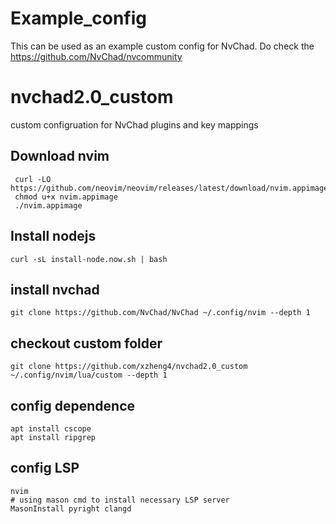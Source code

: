 # Example_config
This can be used as an example custom config for NvChad. Do check the https://github.com/NvChad/nvcommunity

# nvchad2.0_custom
custom configruation for NvChad plugins and key mappings

## Download nvim
```
 curl -LO https://github.com/neovim/neovim/releases/latest/download/nvim.appimage
 chmod u+x nvim.appimage
 ./nvim.appimage
```

## Install nodejs
```
curl -sL install-node.now.sh | bash
```

## install nvchad
```
git clone https://github.com/NvChad/NvChad ~/.config/nvim --depth 1
```

## checkout custom folder
```
git clone https://github.com/xzheng4/nvchad2.0_custom ~/.config/nvim/lua/custom --depth 1
```

## config dependence
```
apt install cscope
apt install ripgrep
```

## config LSP
```
nvim
# using mason cmd to install necessary LSP server
MasonInstall pyright clangd
```
